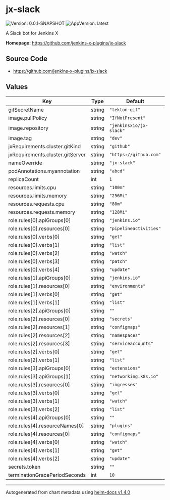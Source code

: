 # jx-slack

![Version: 0.0.1-SNAPSHOT](https://img.shields.io/badge/Version-0.0.1--SNAPSHOT-informational?style=flat-square) ![AppVersion: latest](https://img.shields.io/badge/AppVersion-latest-informational?style=flat-square)

A Slack bot for Jenkins X

**Homepage:** <https://github.com/jenkins-x-plugins/jx-slack>

## Source Code

* <https://github.com/jenkins-x-plugins/jx-slack>

## Values

| Key | Type | Default | Description |
|-----|------|---------|-------------|
| gitSecretName | string | `"tekton-git"` |  |
| image.pullPolicy | string | `"IfNotPresent"` |  |
| image.repository | string | `"jenkinsxio/jx-slack"` |  |
| image.tag | string | `"dev"` |  |
| jxRequirements.cluster.gitKind | string | `"github"` |  |
| jxRequirements.cluster.gitServer | string | `"https://github.com"` |  |
| nameOverride | string | `"jx-slack"` |  |
| podAnnotations.myannotation | string | `"abcd"` |  |
| replicaCount | int | `1` |  |
| resources.limits.cpu | string | `"100m"` |  |
| resources.limits.memory | string | `"256Mi"` |  |
| resources.requests.cpu | string | `"80m"` |  |
| resources.requests.memory | string | `"128Mi"` |  |
| role.rules[0].apiGroups[0] | string | `"jenkins.io"` |  |
| role.rules[0].resources[0] | string | `"pipelineactivities"` |  |
| role.rules[0].verbs[0] | string | `"get"` |  |
| role.rules[0].verbs[1] | string | `"list"` |  |
| role.rules[0].verbs[2] | string | `"watch"` |  |
| role.rules[0].verbs[3] | string | `"patch"` |  |
| role.rules[0].verbs[4] | string | `"update"` |  |
| role.rules[1].apiGroups[0] | string | `"jenkins.io"` |  |
| role.rules[1].resources[0] | string | `"environments"` |  |
| role.rules[1].verbs[0] | string | `"get"` |  |
| role.rules[1].verbs[1] | string | `"list"` |  |
| role.rules[2].apiGroups[0] | string | `""` |  |
| role.rules[2].resources[0] | string | `"secrets"` |  |
| role.rules[2].resources[1] | string | `"configmaps"` |  |
| role.rules[2].resources[2] | string | `"namespaces"` |  |
| role.rules[2].resources[3] | string | `"serviceaccounts"` |  |
| role.rules[2].verbs[0] | string | `"get"` |  |
| role.rules[2].verbs[1] | string | `"list"` |  |
| role.rules[3].apiGroups[0] | string | `"extensions"` |  |
| role.rules[3].apiGroups[1] | string | `"networking.k8s.io"` |  |
| role.rules[3].resources[0] | string | `"ingresses"` |  |
| role.rules[3].verbs[0] | string | `"get"` |  |
| role.rules[3].verbs[1] | string | `"watch"` |  |
| role.rules[3].verbs[2] | string | `"list"` |  |
| role.rules[4].apiGroups[0] | string | `""` |  |
| role.rules[4].resourceNames[0] | string | `"plugins"` |  |
| role.rules[4].resources[0] | string | `"configmaps"` |  |
| role.rules[4].verbs[0] | string | `"watch"` |  |
| role.rules[4].verbs[1] | string | `"get"` |  |
| role.rules[4].verbs[2] | string | `"update"` |  |
| secrets.token | string | `""` |  |
| terminationGracePeriodSeconds | int | `10` |  |

----------------------------------------------
Autogenerated from chart metadata using [helm-docs v1.4.0](https://github.com/norwoodj/helm-docs/releases/v1.4.0)
